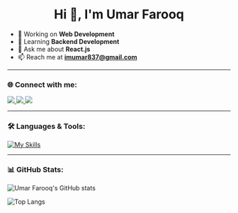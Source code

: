 <h1 align="center">Hi 👋, I'm Umar Farooq</h1>

- 🔭 Working on **Web Development**
- 🌱 Learning **Backend Development**
- 💬 Ask me about **React.js**
- 📫 Reach me at **imumar837@gmail.com**

---

### 🌐 Connect with me:
<div id="badges">
  <a href="https://github.com/umarfarooq876">
    <img src="https://img.shields.io/badge/Github-black?style=for-the-badge&logo=Github&logoColor=white"/>
  </a>
  <a href="https://www.youtube.com/@Umarfarooq-ytube">
    <img src="https://img.shields.io/badge/YouTube-red?style=for-the-badge&logo=youtube&logoColor=white"/>
  </a>
  <a href="https://x.com/i_umarkhaan">
    <img src="https://img.shields.io/badge/Twitter-blue?style=for-the-badge&logo=twitter&logoColor=white"/>
  </a>
</div>

---

### 🛠️ Languages & Tools:
[![My Skills](https://skillicons.dev/icons?i=html,tailwind,js,nodejs,supabase,sqlserver,mongodb,react,ts&perline=5)](https://skillicons.dev)

---

### 📊 GitHub Stats:
![Umar Farooq's GitHub stats](https://github-readme-stats.vercel.app/api?username=umarfarooq876&show_icons=true&theme=dark)

![Top Langs](https://github-readme-stats.vercel.app/api/top-langs/?username=umarfarooq876&layout=compact&theme=dark)
